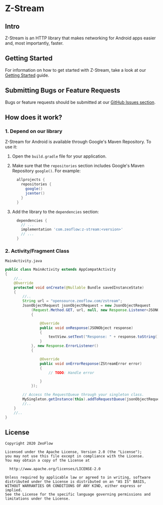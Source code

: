 # Z-Stream

## Intro
Z-Stream is an HTTP library that makes networking for Android apps easier and, most importantly, faster.

## Getting Started
For information on how to get started with Z-Stream,
take a look at our [Getting Started](docs/getting-started.md) guide.

## Submitting Bugs or Feature Requests
Bugs or feature requests should be submitted at our [GitHub Issues section](https://github.com/zeoflow/z-stream/issues).

## How does it work?
### 1. Depend on our library

Z-Stream for Android is available through Google's Maven Repository.
To use it:

1.  Open the `build.gradle` file for your application.
2.  Make sure that the `repositories` section includes Google's Maven Repository
    `google()`. For example:

    ```groovy
      allprojects {
        repositories {
          google()
          jcenter()
        }
      }
    ```

3.  Add the library to the `dependencies` section:

    ```groovy
      dependencies {
        // ...
        implementation 'com.zeoflow:z-stream:<version>'
        // ...
      }
    ```

### 2. Activity/Fragment Class
`MainActivity.java`

```java
public class MainActivity extends AppCompatActivity
{
    //..
    @Override
    protected void onCreate(@Nullable Bundle savedInstanceState)
    {
        //..
        String url = "opensource.zeoflow.com/zstream";
        JsonObjectRequest jsonObjectRequest = new JsonObjectRequest
            (Request.Method.GET, url, null, new Response.Listener<JSONObject>()
            {

                @Override
                public void onResponse(JSONObject response)
                {
                    textView.setText("Response: " + response.toString());
                }
            }, new Response.ErrorListener()
            {

                @Override
                public void onErrorResponse(ZStreamError error)
                {
                    // TODO: Handle error

                }
            });

        // Access the RequestQueue through your singleton class.
        MySingleton.getInstance(this).addToRequestQueue(jsonObjectRequest);
        //..
    }
    //..
}
```

## License
    Copyright 2020 ZeoFlow
    
    Licensed under the Apache License, Version 2.0 (the "License");
    you may not use this file except in compliance with the License.
    You may obtain a copy of the License at
    
      http://www.apache.org/licenses/LICENSE-2.0
    
    Unless required by applicable law or agreed to in writing, software
    distributed under the License is distributed on an "AS IS" BASIS,
    WITHOUT WARRANTIES OR CONDITIONS OF ANY KIND, either express or implied.
    See the License for the specific language governing permissions and
    limitations under the License.

